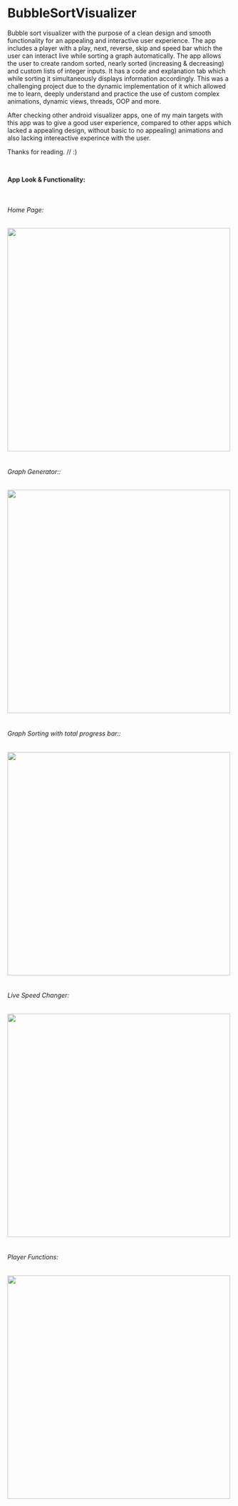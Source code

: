 # BubbleSortVisualizer

Bubble sort visualizer with the purpose of a clean design and smooth functionality for an appealing and interactive user experience. The app includes a player with a play, next, reverse, skip and speed bar which the user can interact live while sorting a graph automatically. The app allows the user to create random sorted, nearly sorted (increasing & decreasing) and custom lists of integer inputs. It has a code and explanation tab which while sorting it simultaneously displays information accordingly. This was a challenging project due to the dynamic implementation of it which allowed me to learn, deeply understand and practice the use of custom complex animations, dynamic views, threads, OOP and more.

After checking other android visualizer apps, one of my main targets with this app was to give a good user experience, compared to other apps which lacked a appealing design, without basic to no appealing) animations and also lacking intereactive experince with the user.

Thanks for reading. // :)

<br clear="left"/>

**App Look & Functionality:**

<br clear="left"/>

 
###### Home Page:

<img src="https://user-images.githubusercontent.com/46162359/205385598-14fced2f-060c-4fa9-9e82-158f187e2daf.jpg" align="left" height="500">

<br clear="left"/>
<br clear="left"/>

###### Graph Generator::

<img src="https://user-images.githubusercontent.com/46162359/205387741-2a67bcd2-1bb7-4864-8fe0-22aba537505d.gif" height="500">

<br clear="left"/>
<br clear="left"/>

###### Graph Sorting with total progress bar::

<img src="https://user-images.githubusercontent.com/46162359/205395780-f357761c-bba7-453a-8eeb-902073835c7f.gif" align="left" height="500">

<br clear="left"/>
<br clear="left"/>

###### Live Speed Changer:

<img src="https://user-images.githubusercontent.com/46162359/205398128-13b916f7-06e8-4ea4-8ba0-05587e205679.gif" align="left" height="500">

<br clear="left"/>
<br clear="left"/>


###### Player Functions:

<img src="https://user-images.githubusercontent.com/46162359/205401151-5a5c0294-89ee-48d9-9974-7e529da8094f.gif" align="left" height="500">

<br clear="left"/>
<br clear="left"/>

